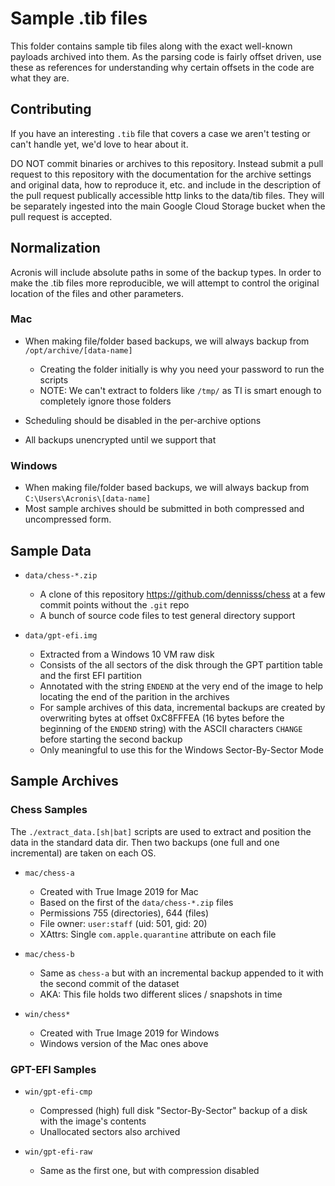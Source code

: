Sample .tib files
=================

This folder contains sample tib files along with the exact well-known payloads archived into them. As the parsing code is fairly offset driven, use these as references for understanding why certain offsets in the code are what they are.


Contributing
------------

If you have an interesting `.tib` file that covers a case we aren't testing or can't handle yet, we'd love to hear about it.

DO NOT commit binaries or archives to this repository. Instead submit a pull request to this repository with the documentation for the archive settings and original data, how to reproduce it, etc. and include in the description of the pull request publically accessible http links to the data/tib files. They will be separately ingested into the main Google Cloud Storage bucket when the pull request is accepted.


Normalization
-------------

Acronis will include absolute paths in some of the backup types. In order to make the .tib files more reproducible, we will attempt to control the original location of the files and other parameters.

### Mac

- When making file/folder based backups, we will always backup from `/opt/archive/[data-name]`
	- Creating the folder initially is why you need your password to run the scripts
	- NOTE: We can't extract to folders like `/tmp/` as TI is smart enough to completely ignore those folders

- Scheduling should be disabled in the per-archive options
- All backups unencrypted until we support that


### Windows

- When making file/folder based backups, we will always backup from `C:\Users\Acronis\[data-name]`
- Most sample archives should be submitted in both compressed and uncompressed form.


Sample Data
-----------

- `data/chess-*.zip`
	- A clone of this repository https://github.com/dennisss/chess at a few commit points without the `.git` repo
	- A bunch of source code files to test general directory support

- `data/gpt-efi.img`
	- Extracted from a Windows 10 VM raw disk
	- Consists of the all sectors of the disk through the GPT partition table and the first EFI partition
	- Annotated with the string `ENDEND` at the very end of the image to help locating the end of the parition in the archives
	- For sample archives of this data, incremental backups are created by overwriting bytes at offset 0xC8FFFEA (16 bytes before the beginning of the `ENDEND` string) with the ASCII characters `CHANGE` before starting the second backup
	- Only meaningful to use this for the Windows Sector-By-Sector Mode


Sample Archives
---------------

### Chess Samples

The `./extract_data.[sh|bat]` scripts are used to extract and position the data in the standard data dir. Then two backups (one full and one incremental) are taken on each OS. 

- `mac/chess-a`
	- Created with True Image 2019 for Mac
	- Based on the first of the `data/chess-*.zip` files
	- Permissions 755 (directories), 644 (files)
	- File owner: `user:staff` (uid: 501, gid: 20)
	- XAttrs: Single `com.apple.quarantine` attribute on each file 

- `mac/chess-b`
	- Same as `chess-a` but with an incremental backup appended to it with the second commit of the dataset
	- AKA: This file holds two different slices / snapshots in time

- `win/chess*`
	- Created with True Image 2019 for Windows
	- Windows version of the Mac ones above


### GPT-EFI Samples

- `win/gpt-efi-cmp`
	- Compressed (high) full disk "Sector-By-Sector" backup of a disk with the image's contents
	- Unallocated sectors also archived

- `win/gpt-efi-raw`
	- Same as the first one, but with compression disabled

